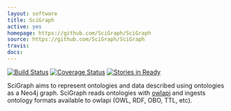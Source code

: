 ```yaml
---
layout: software
title: SciGraph
active: yes
homepage: https://github.com/SciGraph/SciGraph
source: https://github.com/SciGraph/SciGraph
travis: 
docs: 
---
```


[![Build Status](https://travis-ci.org/SciGraph/SciGraph.svg?branch=master)](https://travis-ci.org/SciGraph/SciGraph)
[![Coverage Status](https://coveralls.io/repos/SciGraph/SciGraph/badge.svg)](https://coveralls.io/r/SciGraph/SciGraph)
[![Stories in Ready](https://badge.waffle.io/SciGraph/SciGraph.svg?label=ready&title=Ready)](http://waffle.io/SciGraph/SciGraph)

SciGraph aims to represent ontologies and data described using ontologies as a Neo4j graph. SciGraph
reads ontologies with [owlapi](https://github.com/owlcs/owlapi/) and ingests
ontology formats available to owlapi (OWL, RDF, OBO, TTL, etc).


